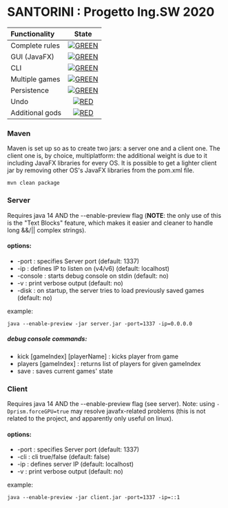# SANTORINI : Progetto Ing.SW 2020


| Functionality | State |
|:-----------------------|:------------------------------------:|
| Complete rules | [![GREEN](https://placehold.it/15/44bb44/44bb44)](#) |
| GUI (JavaFX) | [![GREEN](https://placehold.it/15/44bb44/44bb44)](#) |
| CLI | [![GREEN](https://placehold.it/15/44bb44/44bb44)](#) |
| Multiple games | [![GREEN](https://placehold.it/15/44bb44/44bb44)](#) |
| Persistence | [![GREEN](https://placehold.it/15/44bb44/44bb44)](#) |
| Undo | [![RED](https://placehold.it/15/f03c15/f03c15)](#) |
| Additional gods | [![RED](https://placehold.it/15/f03c15/f03c15)](#) |


### Maven

Maven is set up so as to create two jars: a server one and a client one. The client one is, by choice, multiplatform:
the additional weight is due to it including JavaFX libraries for every OS. It is possible to get a lighter client jar by removing other OS's JavaFX libraries from the pom.xml file. 

```
mvn clean package
```

### Server
Requires java 14 AND the --enable-preview flag (**NOTE**: the only use of this is the "Text Blocks" feature, which makes it easier and cleaner to handle long &&/|| complex strings).

#### options:

* -port : specifies Server port            (default: 1337)
* -ip   : defines IP to listen on (v4/v6)  (default: localhost)
* -console : starts debug console on stdin (default: no)
* -v    : print verbose output  (default: no)
* -disk : on startup, the server tries to load previously saved games (default: no)

example:

```
java --enable-preview -jar server.jar -port=1337 -ip=0.0.0.0
```

##### debug console commands:

* kick [gameIndex] [playerName]    : kicks player from game
* players [gameIndex]              : returns list of players for given gameIndex
* save                             : saves current games' state

### Client

Requires java 14 AND the --enable-preview flag (see server). Note: using ```-Dprism.forceGPU=true``` may resolve javafx-related problems (this is not related to the project, and apparently only useful on linux). 

#### options:

* -port : specifies Server port (default: 1337)
* -cli  : cli true/false        (default: false)
* -ip   : defines server IP     (default: localhost)
* -v    : print verbose output  (default: no)

example: 

```
java --enable-preview -jar client.jar -port=1337 -ip=::1
```
